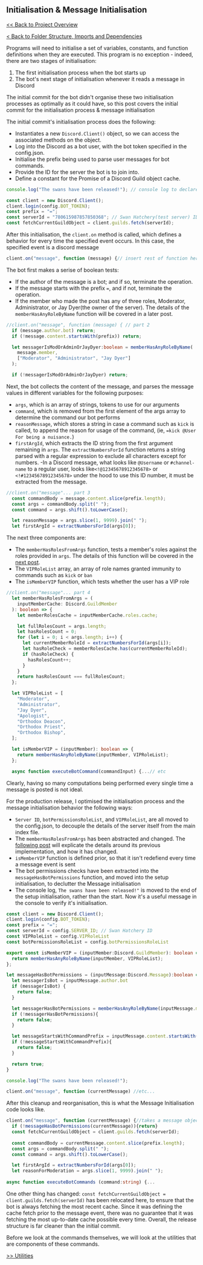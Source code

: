 ## Initialisation & Message Initialisation

[<< Back to Project Overview](defenderProject.md)

[< Back to Folder Structure, Imports and Dependencies](importsSection.md)

Programs will need to initialise a set of variables, constants, and function definitions when they are executed. This program is no exception - indeed, there are two stages of initialisation:
1. The first initialisation process when the bot starts up
2. The bot's next stage of initialisation whenever it reads a message in Discord

The initial commit for the bot didn't organise these two initialisation processes as optimally as it could have, so this post covers the initial commit for the initialisation process & message initialisation

The initial commit's initialisation process does the following:
- Instantiates a new `Discord.Client()` object, so we can access the associated methods on the object.
- Log into the Discord as a bot user, with the bot token specified in the config.json.
- Initialise the prefix being used to parse user messages for bot commands.
- Provide the ID for the server the bot is to join into.
- Define a constant for the Promise of a Discord Guild object cache.

```typescript
console.log("The swans have been released!"); // console log to declare the bot has been initialised

const client = new Discord.Client();
client.login(config.BOT_TOKEN);
const prefix = "=";
const serverId = "780615987857850368"; // Swan Hatchery(test server) ID
const fetchCurrentGuildObject = client.guilds.fetch(serverId);
```

After this initialisation, the `client.on` method is called, which defines a behavior for every time the specified event occurs. In this case, the specified event is a discord message

```typescript
client.on("message", function (message) {// insert rest of function here
```

The bot first makes a serise of boolean tests:
- If the author of the message is a bot; and if so, terminate the operation.
- If the message starts with the prefix `=`, and if not, terminate the operation.
- If the member who made the post has any of three roles, Moderator, Administrator, or Jay Dyer(the owner of the server). The details of the `memberHasAnyRoleByName` function will be covered in a later post.

```typescript
//client.on("message", function (message) { // part 2
  if (message.author.bot) return;
  if (!message.content.startsWith(prefix)) return;

  let messagerIsModOrAdminOrJayDyer:boolean = memberHasAnyRoleByName(
    message.member,
    ["Moderator", "Administrator", "Jay Dyer"]
  );

  if (!messagerIsModOrAdminOrJayDyer) return;
  ```

Next, the bot collects the content of the message, and  parses the message values in different variables for the following purposes:
- `args`, which is an array of strings, tokens to use for our arguments
- `command`, which is removed from the first element of the args array to determine the command our bot performs
- `reasonMessage`, which stores a string in case a command such as `kick` is called, to append the reason for usage of the command, (ie, `=kick @User For being a nuisance.`)
- `firstArgId`, which extracts the ID string from the first argument remaining in `args`. The `extractNumbersForId` function returns a string parsed with a regular expression to exclude all characters except for numbers.
  -In a Discord message, what looks like `@Username` or `#channel-name` to a regular user, looks like`<!@12345678912345678>` or `<!#12345678912345678>` under the hood to use this ID number, it must be extracted from the message.

```typescript
//client.on("message"... part 3
  const commandBody = message.content.slice(prefix.length);
  const args = commandBody.split(" ");
  const command = args.shift().toLowerCase();

  let reasonMessage = args.slice(1, 9999).join(" ");
  let firstArgId = extractNumbersForId(args[0]);
```

The next three components are:
- The `memberHasRolesFromArgs` function, tests a member's roles against the roles provided in `args`. The details of this function will be covered in the [next post](argUtils.md). 
- The `VIPRoleList` array, an array of role names granted immunity to commands such as `kick` or `ban`
- The `isMemberVIP` function, which tests whether the user has a VIP role

```typescript
//client.on("message"... part 4
  let memberHasRolesFromArgs = (
    inputMemberCache: Discord.GuildMember
  ): boolean => {
    let memberRolesCache = inputMemberCache.roles.cache;

    let fullRolesCount = args.length;
    let hasRolesCount = 0;
    for (let i = 0; i < args.length; i++) {
      let currentMemberRoleId = extractNumbersForId(args[i]);
      let hasRoleCheck = memberRolesCache.has(currentMemberRoleId);
      if (hasRoleCheck) {
        hasRolesCount++;
      }
    }
    return hasRolesCount === fullRolesCount;
  };

  let VIPRoleList = [
    "Moderator",
    "Administrator",
    "Jay Dyer",
    "Apologist",
    "Orthodox Deacon",
    "Orthodox Priest",
    "Orthodox Bishop",
  ];

  let isMemberVIP = (inputMember): boolean => {
    return memberHasAnyRoleByName(inputMember, VIPRoleList);
  };

  async function executeBotCommand(commandInput) {...// etc
```

Clearly, having so many computations being performed every single time a message is posted is not ideal. 

For the production release, I optimised the initialisation process and the message initialisation behavior the following ways:
- `Server ID`, `botPermissionsRoleList`, and `VIPRoleList`, are all moved to the config.json, to decouple the details of the server itself from the main index file.
- The `memberHasRolesFromArgs` has been abstracted and changed. The [following post](argUtils.md) will explicate the details around its previous implementation, and how it has changed.
- `isMemberVIP` function is defined prior, so that it isn't redefiend every time a message event is sent
- The bot permissions checks have been extracted into the `messageHasBotPermissions` function, and moved into the setup initialisation, to declutter the Message initialisation
- The console log, `The swans have been released!"` is moved to the end of the setup initialisation, rather than the start. Now it's a useful message in the console to verify it's initialisation.

```typescript
const client = new Discord.Client();
client.login(config.BOT_TOKEN);
const prefix = "=";
const serverId = config.SERVER_ID; // Swan Hatchery ID
const VIPRoleList = config.VIPRoleList
const botPermissionsRoleList = config.botPermissionsRoleList

export const isMemberVIP = (inputMember:Discord.GuildMember): boolean => {
  return memberHasAnyRoleByName(inputMember, VIPRoleList);
};

let messageHasBotPermissions = (inputMessage:Discord.Message):boolean => {
  let messagerIsBot = inputMessage.author.bot 
  if (messagerIsBot) {
    return false;
  }

  let messagerHasBotPermissions = memberHasAnyRoleByName(inputMessage.member,botPermissionsRoleList)
  if (!messagerHasBotPermissions){
    return false;
  }

  let messageStartsWithCommandPrefix = inputMessage.content.startsWith(prefix)
  if (!messageStartsWithCommandPrefix){
    return false;
  }

  return true;
}

console.log("The swans have been released!");

client.on("message", function (currentMessage) //etc...
```

After this cleanup and reorganisation, this is what the Message Initialisation code looks like.

```typescript
client.on("message", function (currentMessage) {//takes a message object as input
  if (!messageHasBotPermissions(currentMessage)){return}
  const fetchCurrentGuildObject = client.guilds.fetch(serverId);
  
  const commandBody = currentMessage.content.slice(prefix.length);
  const args = commandBody.split(" ");
  const command = args.shift().toLowerCase();

  let firstArgId = extractNumbersForId(args[0]);
  let reasonForModeration = args.slice(1, 9999).join(" ");
  
async function executeBotCommands (command:string) {...
```  
One other thing has changed: `const fetchCurrentGuildObject = client.guilds.fetch(serverId)` has been relocated here, to ensure that the bot is always fetching the most recent cache. Since it was defining the cache fetch prior to the message event, there was no guarantee that it was fetching the most up-to-date cache possible every time. Overall, the release structure is far cleaner than the initial commit.

Before we look at the commands themselves,  we will look at the utilities that are components of these commands. 

[>> Utilities](utilities.md)
